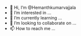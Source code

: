 - 👋 Hi, I’m @Hemanthkumarvajjala
- 👀 I’m interested in ...
- 🌱 I’m currently learning ...
- 💞️ I’m looking to collaborate on ...
- 📫 How to reach me ...

<!---
Hemanthkumarvajjala/Hemanthkumarvajjala is a ✨ special ✨ repository because its `README.md` (this file) appears on your GitHub profile.
You can click the Preview link to take a look at your changes.
--->
